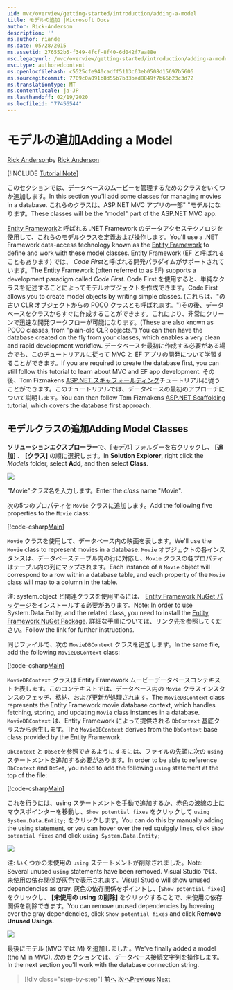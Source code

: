 ```yaml
---
uid: mvc/overview/getting-started/introduction/adding-a-model
title: モデルの追加 |Microsoft Docs
author: Rick-Anderson
description: ''
ms.author: riande
ms.date: 05/28/2015
ms.assetid: 276552b5-f349-4fcf-8f40-6d042f7aa88e
msc.legacyurl: /mvc/overview/getting-started/introduction/adding-a-model
msc.type: authoredcontent
ms.openlocfilehash: c5525cfe940cadff5113c63eb0508d15697b5606
ms.sourcegitcommit: 7709c0a091b8d55b7b33bad8849f7b66b23c3d72
ms.translationtype: MT
ms.contentlocale: ja-JP
ms.lasthandoff: 02/19/2020
ms.locfileid: "77456544"
---
```

# <a name="adding-a-model"></a><span data-ttu-id="50cfa-102">モデルの追加</span><span class="sxs-lookup"><span data-stu-id="50cfa-102">Adding a Model</span></span>

<span data-ttu-id="50cfa-103">[Rick Anderson](https://twitter.com/RickAndMSFT)</span><span class="sxs-lookup"><span data-stu-id="50cfa-103">by [Rick Anderson](https://twitter.com/RickAndMSFT)</span></span>

[!INCLUDE [Tutorial Note](index.md)]

<span data-ttu-id="50cfa-104">このセクションでは、データベースのムービーを管理するためのクラスをいくつか追加します。</span><span class="sxs-lookup"><span data-stu-id="50cfa-104">In this section you'll add some classes for managing movies in a database.</span></span> <span data-ttu-id="50cfa-105">これらのクラスは、ASP.NET MVC アプリの一部&quot; &quot;モデルになります。</span><span class="sxs-lookup"><span data-stu-id="50cfa-105">These classes will be the &quot;model&quot; part of the ASP.NET MVC app.</span></span>

<span data-ttu-id="50cfa-106">[Entity Framework](https://docs.microsoft.com/ef/)と呼ばれる .NET Framework のデータアクセステクノロジを使用して、これらのモデルクラスを定義および操作します。</span><span class="sxs-lookup"><span data-stu-id="50cfa-106">You'll use a .NET Framework data-access technology known as the [Entity Framework](https://docs.microsoft.com/ef/) to define and work with these model classes.</span></span> <span data-ttu-id="50cfa-107">Entity Framework (EF と呼ばれることもあります) では、 *Code First*と呼ばれる開発パラダイムがサポートされています。</span><span class="sxs-lookup"><span data-stu-id="50cfa-107">The Entity Framework (often referred to as EF) supports a development paradigm called *Code First*.</span></span> <span data-ttu-id="50cfa-108">Code First を使用すると、単純なクラスを記述することによってモデルオブジェクトを作成できます。</span><span class="sxs-lookup"><span data-stu-id="50cfa-108">Code First allows you to create model objects by writing simple classes.</span></span> <span data-ttu-id="50cfa-109">(これらは、&quot;の古い CLR オブジェクトからの POCO クラスとも呼ばれます。&quot;)その後、データベースをクラスからすぐに作成することができます。これにより、非常にクリーンで迅速な開発ワークフローが可能になります。</span><span class="sxs-lookup"><span data-stu-id="50cfa-109">(These are also known as POCO classes, from &quot;plain-old CLR objects.&quot;) You can then have the database created on the fly from your classes, which enables a very clean and rapid development workflow.</span></span> <span data-ttu-id="50cfa-110">データベースを最初に作成する必要がある場合でも、このチュートリアルに従って MVC と EF アプリの開発について学習することができます。</span><span class="sxs-lookup"><span data-stu-id="50cfa-110">If you are required to create the database first, you can still follow this tutorial to learn about MVC and EF app development.</span></span> <span data-ttu-id="50cfa-111">その後、Tom Fizmakens [ASP.NET スキャフォールディング](xref:visual-studio/overview/2013/aspnet-scaffolding-overview)チュートリアルに従うことができます。このチュートリアルでは、データベースの最初のアプローチについて説明します。</span><span class="sxs-lookup"><span data-stu-id="50cfa-111">You can then follow Tom Fizmakens [ASP.NET Scaffolding](xref:visual-studio/overview/2013/aspnet-scaffolding-overview) tutorial, which covers the database first approach.</span></span>

## <a name="adding-model-classes"></a><span data-ttu-id="50cfa-112">モデルクラスの追加</span><span class="sxs-lookup"><span data-stu-id="50cfa-112">Adding Model Classes</span></span>

<span data-ttu-id="50cfa-113">**ソリューションエクスプローラー**で、[*モデル*] フォルダーを右クリックし、 **[追加]** 、 **[クラス]** の順に選択します。</span><span class="sxs-lookup"><span data-stu-id="50cfa-113">In **Solution Explorer**, right click the *Models* folder, select **Add**, and then select **Class**.</span></span>

![](adding-a-model/_static/image1.png)

<span data-ttu-id="50cfa-114">&quot;Movie&quot;*クラス*名を入力します。</span><span class="sxs-lookup"><span data-stu-id="50cfa-114">Enter the *class* name &quot;Movie&quot;.</span></span>

<span data-ttu-id="50cfa-115">次の5つのプロパティを `Movie` クラスに追加します。</span><span class="sxs-lookup"><span data-stu-id="50cfa-115">Add the following five properties to the `Movie` class:</span></span>

[!code-csharp[Main](adding-a-model/samples/sample1.cs)]

<span data-ttu-id="50cfa-116">`Movie` クラスを使用して、データベース内の映画を表します。</span><span class="sxs-lookup"><span data-stu-id="50cfa-116">We'll use the `Movie` class to represent movies in a database.</span></span> <span data-ttu-id="50cfa-117">`Movie` オブジェクトの各インスタンスは、データベーステーブル内の行に対応し、`Movie` クラスの各プロパティはテーブル内の列にマップされます。</span><span class="sxs-lookup"><span data-stu-id="50cfa-117">Each instance of a `Movie` object will correspond to a row within a database table, and each property of the `Movie` class will map to a column in the table.</span></span>

<span data-ttu-id="50cfa-118">注: system.object と関連クラスを使用するには、 [Entity Framework NuGet パッケージ](https://www.nuget.org/packages/EntityFramework/)をインストールする必要があります。</span><span class="sxs-lookup"><span data-stu-id="50cfa-118">Note: In order to use System.Data.Entity, and the related class, you need to install the [Entity Framework NuGet Package](https://www.nuget.org/packages/EntityFramework/).</span></span> <span data-ttu-id="50cfa-119">詳細な手順については、リンク先を参照してください。</span><span class="sxs-lookup"><span data-stu-id="50cfa-119">Follow the link for further instructions.</span></span>

<span data-ttu-id="50cfa-120">同じファイルで、次の `MovieDBContext` クラスを追加します。</span><span class="sxs-lookup"><span data-stu-id="50cfa-120">In the same file, add the following `MovieDBContext` class:</span></span>

[!code-csharp[Main](adding-a-model/samples/sample2.cs?highlight=2,15-18)]

<span data-ttu-id="50cfa-121">`MovieDBContext` クラスは Entity Framework ムービーデータベースコンテキストを表します。このコンテキストでは、データベース内の `Movie` クラスインスタンスのフェッチ、格納、および更新が処理されます。</span><span class="sxs-lookup"><span data-stu-id="50cfa-121">The `MovieDBContext` class represents the Entity Framework movie database context, which handles fetching, storing, and updating `Movie` class instances in a database.</span></span> <span data-ttu-id="50cfa-122">`MovieDBContext` は、Entity Framework によって提供される `DbContext` 基底クラスから派生します。</span><span class="sxs-lookup"><span data-stu-id="50cfa-122">The `MovieDBContext` derives from the `DbContext` base class provided by the Entity Framework.</span></span>

<span data-ttu-id="50cfa-123">`DbContext` と `DbSet`を参照できるようにするには、ファイルの先頭に次の `using` ステートメントを追加する必要があります。</span><span class="sxs-lookup"><span data-stu-id="50cfa-123">In order to be able to reference `DbContext` and `DbSet`, you need to add the following `using` statement at the top of the file:</span></span>

[!code-csharp[Main](adding-a-model/samples/sample3.cs)]

<span data-ttu-id="50cfa-124">これを行うには、using ステートメントを手動で追加するか、赤色の波線の上にマウスポインターを移動し、`Show potential fixes` をクリックして `using System.Data.Entity;` をクリックします。</span><span class="sxs-lookup"><span data-stu-id="50cfa-124">You can do this by manually adding the using statement, or you can hover over the red squiggly lines, click `Show potential fixes` and click `using System.Data.Entity;`</span></span>

![](adding-a-model/_static/image2.png)

<span data-ttu-id="50cfa-125">注: いくつかの未使用の `using` ステートメントが削除されました。</span><span class="sxs-lookup"><span data-stu-id="50cfa-125">Note: Several unused `using` statements have been removed.</span></span> <span data-ttu-id="50cfa-126">Visual Studio では、未使用の依存関係が灰色で表示されます。</span><span class="sxs-lookup"><span data-stu-id="50cfa-126">Visual Studio will show unused dependencies as gray.</span></span> <span data-ttu-id="50cfa-127">灰色の依存関係をポイントし、[`Show potential fixes`] をクリックし、 **[未使用の using の削除]** をクリックすることで、未使用の依存関係を削除できます。</span><span class="sxs-lookup"><span data-stu-id="50cfa-127">You can remove unused dependencies by hovering over the gray dependencies, click `Show potential fixes` and click **Remove Unused Usings.**</span></span>

![](adding-a-model/_static/image3.png)

<span data-ttu-id="50cfa-128">最後にモデル (MVC では M) を追加しました。</span><span class="sxs-lookup"><span data-stu-id="50cfa-128">We've finally added a model (the M in MVC).</span></span> <span data-ttu-id="50cfa-129">次のセクションでは、データベース接続文字列を操作します。</span><span class="sxs-lookup"><span data-stu-id="50cfa-129">In the next section you'll work with the database connection string.</span></span>

> [!div class="step-by-step"]
> <span data-ttu-id="50cfa-130">[前へ](adding-a-view.md)
> [次へ](creating-a-connection-string.md)</span><span class="sxs-lookup"><span data-stu-id="50cfa-130">[Previous](adding-a-view.md)
[Next](creating-a-connection-string.md)</span></span>

